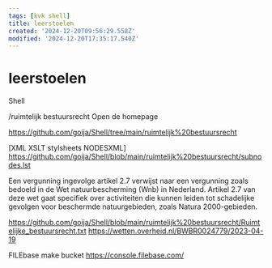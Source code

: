 ```yaml
---
tags: [kvk shell]
title: leerstoelen
created: '2024-12-20T09:56:29.558Z'
modified: '2024-12-20T17:35:17.540Z'
---
```


# leerstoelen 

Shell

/ruimtelijk bestuursrecht
Open de homepage

https://github.com/goija/Shell/tree/main/ruimtelijk%20bestuursrecht

[XML XSLT stylsheets NODESXML]
https://github.com/goija/Shell/blob/main/ruimtelijk%20bestuursrecht/subnodes.lst

Een vergunning ingevolge artikel 2.7 verwijst naar een vergunning zoals bedoeld in de Wet natuurbescherming (Wnb) in Nederland. Artikel 2.7 van deze wet gaat specifiek over activiteiten die kunnen leiden tot schadelijke gevolgen voor beschermde natuurgebieden, zoals Natura 2000-gebieden.

https://github.com/goija/Shell/blob/main/ruimtelijk%20bestuursrecht/Ruimtelijke_bestuursrecht.txt
https://wetten.overheid.nl/BWBR0024779/2023-04-19

FILEbase make bucket
https://console.filebase.com/

